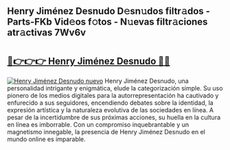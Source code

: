 ## Henry Jiménez Desnudo D𝚎sn𝚞dos filtr𝚊dos - Parts-FKb Vid𝚎os f𝚘tos - N𝚞evas filtr𝚊ciones atr𝚊ctivas 7Wv6v

# <h2><a href="http://mbam3vw.tromn.icu/?c=Henry+Jim%c3%a9nez+Desnudo">🔗👉👉👉 Henry Jiménez Desnudo 🔗🔗</a></h2>

[![Henry Jiménez Desnudo nuevo](https://i.imgur.com/pEAQMta.gif)](http://mbam3vw.tromn.icu/?c=Henry+Jim%c3%a9nez+Desnudo)
Henry Jiménez Desnudo, una personalidad intrigante y enigmática, elude la categorización simple. Su uso pionero de los medios digitales para la autorrepresentación ha cautivado y enfurecido a sus seguidores, encendiendo debates sobre la identidad, la expresión artística y la naturaleza evolutiva de las sociedades en línea. A pesar de la incertidumbre de sus próximas acciones, su huella en la cultura en línea es imborrable. Con un compromiso inquebrantable y un magnetismo innegable, la presencia de Henry Jiménez Desnudo en el mundo online es imparable.
